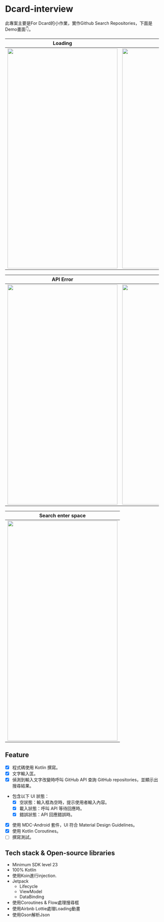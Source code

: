 # Dcard-interview

此專案主要是For Dcard的小作業，實作Github Search Repositories，下面是Demo畫面👇。

| Loading  | Result |
| ------------- | ------------- |
|<img src= "https://user-images.githubusercontent.com/24693300/171027104-22be08de-ba1e-4da1-ba6e-fb3502fa4b66.png" width="360" height="720" /> | <img src= "https://user-images.githubusercontent.com/24693300/171027471-d4f5abf1-e639-4881-9d16-8af040770090.png" width="360" height="720" />  |

| API Error | No Internet |
| ------------- | ------------- |
| <img src= "https://user-images.githubusercontent.com/24693300/171027764-a2eb623d-8738-410d-b18e-659943ee7051.png" width="360" height="720" /> | <img src= "https://user-images.githubusercontent.com/24693300/171028860-e2b7a5de-3d59-4d24-9fed-207c54c64af9.png" width="360" height="720" />  |

| Search enter space |
| ------------- |
| <img src= "https://user-images.githubusercontent.com/24693300/171076492-2a6c0567-7852-4c15-92b8-b54a668608de.png" width="360" height="720" /> | 

## Feature
- [x] 程式碼使用 Kotlin 撰寫。
- [x] 文字輸入匡。
- [x] 偵測到輸入文字改變時呼叫 GitHub API 查詢 GitHub repositories，並顯示出搜尋結果。
- 包含以下 UI 狀態：
    - [x] 空狀態：輸入框為空時，提示使用者輸入內容。
    - [x] 載入狀態：呼叫 API 等待回應時。
    - [x] 錯誤狀態：API 回應錯誤時。
- [x] 使用 MDC-Android 套件，UI 符合 Material Design Guidelines。
- [x] 使用 Kotlin Coroutines。
- [ ] 撰寫測試。

## Tech stack & Open-source libraries

- Minimum SDK level 23
- 100% Kotlin
- 使用Koin進行injection.
- Jetpack
  - Lifecycle
  - ViewModel
  - DataBinding
- 使用Coroutines & Flow處理搜尋框
- 使用Airbnb Lottie處理Loading動畫
- 使用Gson解析Json
